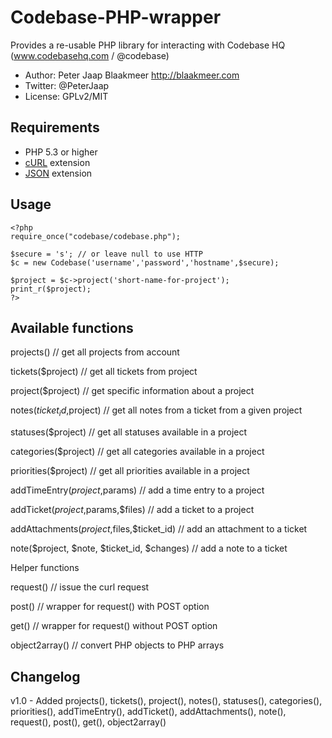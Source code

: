 Codebase-PHP-wrapper
====================

Provides a re-usable PHP library for interacting with Codebase HQ (www.codebasehq.com / @codebase)

* Author: Peter Jaap Blaakmeer http://blaakmeer.com
* Twitter: @PeterJaap
* License: GPLv2/MIT

## Requirements ##

* PHP 5.3 or higher
* [cURL](http://us.php.net/manual/en/book.curl.php) extension
* [JSON](http://us.php.net/manual/en/book.json.php) extension

## Usage ##
```
<?php
require_once("codebase/codebase.php");

$secure = 's'; // or leave null to use HTTP
$c = new Codebase('username','password','hostname',$secure);

$project = $c->project('short-name-for-project');
print_r($project);
?>
```

## Available functions ##
projects() // get all projects from account

tickets($project) // get all tickets from project

project($project) // get specific information about a project

notes($ticket_id,$project) // get all notes from a ticket from a given project

statuses($project) // get all statuses available in a project

categories($project) // get all categories available in a project

priorities($project) // get all priorities available in a project

addTimeEntry($project,$params) // add a time entry to a project

addTicket($project,$params,$files) // add a ticket to a project

addAttachments($project,$files,$ticket_id) // add an attachment to a ticket

note($project, $note, $ticket_id, $changes) // add a note to a ticket



Helper functions

request() // issue the curl request

post() // wrapper for request() with POST option

get() // wrapper for request() without POST option

object2array() // convert PHP objects to PHP arrays


## Changelog ##
v1.0 - Added projects(), tickets(), project(), notes(), statuses(), categories(), priorities(), addTimeEntry(), addTicket(), addAttachments(), note(), request(), post(), get(), object2array()